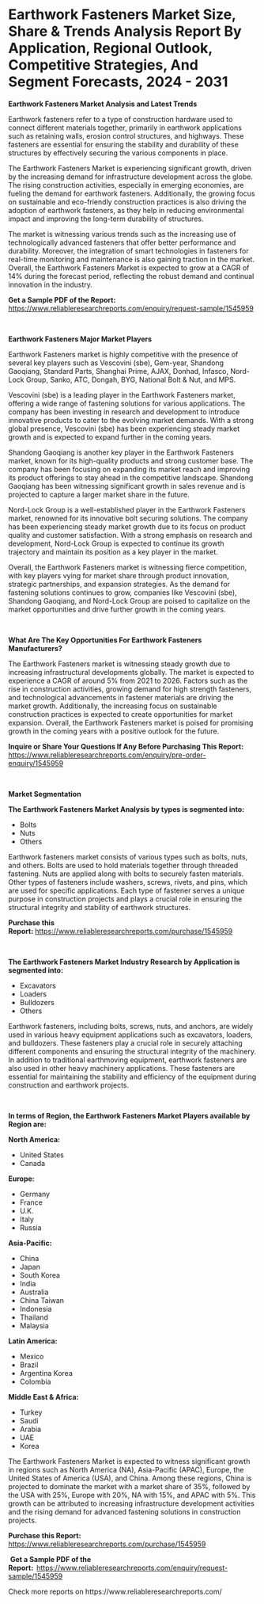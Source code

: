 <p><h1>Earthwork Fasteners Market Size, Share & Trends Analysis Report By Application, Regional Outlook, Competitive Strategies, And Segment Forecasts, 2024 - 2031</h1></p><p><strong>Earthwork Fasteners Market Analysis and Latest Trends</strong></p>
<p><p>Earthwork fasteners refer to a type of construction hardware used to connect different materials together, primarily in earthwork applications such as retaining walls, erosion control structures, and highways. These fasteners are essential for ensuring the stability and durability of these structures by effectively securing the various components in place.</p><p>The Earthwork Fasteners Market is experiencing significant growth, driven by the increasing demand for infrastructure development across the globe. The rising construction activities, especially in emerging economies, are fueling the demand for earthwork fasteners. Additionally, the growing focus on sustainable and eco-friendly construction practices is also driving the adoption of earthwork fasteners, as they help in reducing environmental impact and improving the long-term durability of structures.</p><p>The market is witnessing various trends such as the increasing use of technologically advanced fasteners that offer better performance and durability. Moreover, the integration of smart technologies in fasteners for real-time monitoring and maintenance is also gaining traction in the market. Overall, the Earthwork Fasteners Market is expected to grow at a CAGR of 14% during the forecast period, reflecting the robust demand and continual innovation in the industry.</p></p>
<p><strong>Get a Sample PDF of the Report:&nbsp;</strong> <a href="https://www.reliableresearchreports.com/enquiry/request-sample/1545959">https://www.reliableresearchreports.com/enquiry/request-sample/1545959</a></p>
<p>&nbsp;</p>
<p><strong>Earthwork Fasteners Major Market Players</strong></p>
<p><p>Earthwork Fasteners market is highly competitive with the presence of several key players such as Vescovini (sbe), Gem-year, Shandong Gaoqiang, Standard Parts, Shanghai Prime, AJAX, Donhad, Infasco, Nord-Lock Group, Sanko, ATC, Dongah, BYG, National Bolt & Nut, and MPS. </p><p>Vescovini (sbe) is a leading player in the Earthwork Fasteners market, offering a wide range of fastening solutions for various applications. The company has been investing in research and development to introduce innovative products to cater to the evolving market demands. With a strong global presence, Vescovini (sbe) has been experiencing steady market growth and is expected to expand further in the coming years.</p><p>Shandong Gaoqiang is another key player in the Earthwork Fasteners market, known for its high-quality products and strong customer base. The company has been focusing on expanding its market reach and improving its product offerings to stay ahead in the competitive landscape. Shandong Gaoqiang has been witnessing significant growth in sales revenue and is projected to capture a larger market share in the future.</p><p>Nord-Lock Group is a well-established player in the Earthwork Fasteners market, renowned for its innovative bolt securing solutions. The company has been experiencing steady market growth due to its focus on product quality and customer satisfaction. With a strong emphasis on research and development, Nord-Lock Group is expected to continue its growth trajectory and maintain its position as a key player in the market.</p><p>Overall, the Earthwork Fasteners market is witnessing fierce competition, with key players vying for market share through product innovation, strategic partnerships, and expansion strategies. As the demand for fastening solutions continues to grow, companies like Vescovini (sbe), Shandong Gaoqiang, and Nord-Lock Group are poised to capitalize on the market opportunities and drive further growth in the coming years.</p></p>
<p>&nbsp;</p>
<p><strong>What Are The Key Opportunities For Earthwork Fasteners Manufacturers?</strong></p>
<p><p>The Earthwork Fasteners market is witnessing steady growth due to increasing infrastructural developments globally. The market is expected to experience a CAGR of around 5% from 2021 to 2026. Factors such as the rise in construction activities, growing demand for high strength fasteners, and technological advancements in fastener materials are driving the market growth. Additionally, the increasing focus on sustainable construction practices is expected to create opportunities for market expansion. Overall, the Earthwork Fasteners market is poised for promising growth in the coming years with a positive outlook for the future.</p></p>
<p><strong>Inquire or Share Your Questions If Any Before Purchasing This Report:</strong> <a href="https://www.reliableresearchreports.com/enquiry/pre-order-enquiry/1545959">https://www.reliableresearchreports.com/enquiry/pre-order-enquiry/1545959</a></p>
<p>&nbsp;</p>
<p><strong>Market Segmentation</strong></p>
<p><strong>The Earthwork Fasteners Market Analysis by types is segmented into:</strong></p>
<p><ul><li>Bolts</li><li>Nuts</li><li>Others</li></ul></p>
<p><p>Earthwork fasteners market consists of various types such as bolts, nuts, and others. Bolts are used to hold materials together through threaded fastening. Nuts are applied along with bolts to securely fasten materials. Other types of fasteners include washers, screws, rivets, and pins, which are used for specific applications. Each type of fastener serves a unique purpose in construction projects and plays a crucial role in ensuring the structural integrity and stability of earthwork structures.</p></p>
<p><strong>Purchase this Report:&nbsp;</strong><a href="https://www.reliableresearchreports.com/purchase/1545959">https://www.reliableresearchreports.com/purchase/1545959</a></p>
<p>&nbsp;</p>
<p><strong>The Earthwork Fasteners Market Industry Research by Application is segmented into:</strong></p>
<p><ul><li>Excavators</li><li>Loaders</li><li>Bulldozers</li><li>Others</li></ul></p>
<p><p>Earthwork fasteners, including bolts, screws, nuts, and anchors, are widely used in various heavy equipment applications such as excavators, loaders, and bulldozers. These fasteners play a crucial role in securely attaching different components and ensuring the structural integrity of the machinery. In addition to traditional earthmoving equipment, earthwork fasteners are also used in other heavy machinery applications. These fasteners are essential for maintaining the stability and efficiency of the equipment during construction and earthwork projects.</p></p>
<p>&nbsp;</p>
<p><strong>In terms of Region, the Earthwork Fasteners Market Players available by Region are:</strong></p>
<p>
    <p> <strong> North America: </strong>
        <ul>
            <li>United States</li>
            <li>Canada</li>
        </ul>
        </p> 
    <p> <strong> Europe: </strong>
        <ul>
            <li>Germany</li>
            <li>France</li>
            <li>U.K.</li>
            <li>Italy</li>
            <li>Russia</li>
        </ul>
        </p> 
    <p> <strong> Asia-Pacific: </strong>
        <ul>
            <li>China</li>
            <li>Japan</li>
            <li>South Korea</li>
            <li>India</li>
            <li>Australia</li>
            <li>China Taiwan</li>
            <li>Indonesia</li>
            <li>Thailand</li>
            <li>Malaysia</li>
        </ul>
        </p> 
    <p> <strong> Latin America: </strong>
        <ul>
            <li>Mexico</li>
            <li>Brazil</li>
            <li>Argentina Korea</li>
            <li>Colombia</li>
        </ul>
        </p> 
    <p> <strong> Middle East & Africa: </strong>
        <ul>
            <li>Turkey</li>
            <li>Saudi</li>
            <li>Arabia</li>
            <li>UAE</li>
            <li>Korea</li>
        </ul>
    </p>
    </p>
<p><p>The Earthwork Fasteners Market is expected to witness significant growth in regions such as North America (NA), Asia-Pacific (APAC), Europe, the United States of America (USA), and China. Among these regions, China is projected to dominate the market with a market share of 35%, followed by the USA with 25%, Europe with 20%, NA with 15%, and APAC with 5%. This growth can be attributed to increasing infrastructure development activities and the rising demand for advanced fastening solutions in construction projects.</p></p>
<p><strong>Purchase this Report: </strong><a href="https://www.reliableresearchreports.com/purchase/1545959">https://www.reliableresearchreports.com/purchase/1545959</a></p>
<p>&nbsp;<strong>Get a Sample PDF of the Report:&nbsp;&nbsp;</strong><a href="https://www.reliableresearchreports.com/enquiry/request-sample/1545959">https://www.reliableresearchreports.com/enquiry/request-sample/1545959</a></p>
<p><strong></strong></p>
<p>Check more reports on https://www.reliableresearchreports.com/</p>